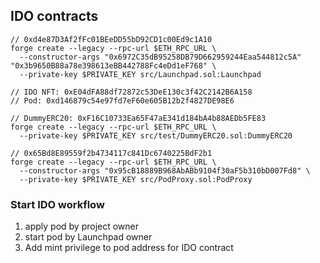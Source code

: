 ## IDO contracts

```
// 0xd4e87D3Af2fFc01BEeDD55bD92CD1c00Ed9c1A10
forge create --legacy --rpc-url $ETH_RPC_URL \
  --constructor-args "0x6972C35dB95258DB79D662959244Eaa544812c5A" "0x3b9650B88a78e398613eBB442788Fc4eDd1eF768" \
  --private-key $PRIVATE_KEY src/Launchpad.sol:Launchpad

// IDO NFT: 0xE04dFA88df72872c53DeE130c3f42C2142B6A158
// Pod: 0xd146879c54e97fd7eF60e605B12b2f4827DE98E6

// DummyERC20: 0xF16C10733Ea65F47aE341d184bA4b88AEDb5FE83
forge create --legacy --rpc-url $ETH_RPC_URL \
  --private-key $PRIVATE_KEY src/test/DummyERC20.sol:DummyERC20

// 0x65Bd8E89559f2b4734117c841Dc6740225BdF2b1
forge create --legacy --rpc-url $ETH_RPC_URL \
  --constructor-args "0x95cB18889B968AbABb9104f30aF5b310bD007Fd8" \
  --private-key $PRIVATE_KEY src/PodProxy.sol:PodProxy
```

### Start IDO workflow

1. apply pod by project owner
2. start pod by Launchpad owner
3. Add mint privilege to pod address for IDO contract
